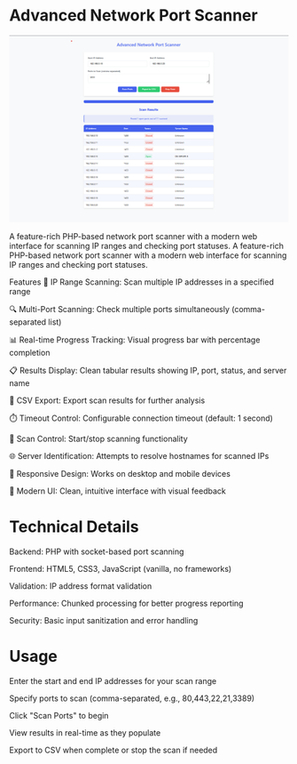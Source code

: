 # Advanced Network Port Scanner

![Advanced Network Port Scanner](port-scanner.png)


A feature-rich PHP-based network port scanner with a modern web interface for scanning IP ranges and checking port statuses.
A feature-rich PHP-based network port scanner with a modern web interface for scanning IP ranges and checking port statuses.

Features
🚀 IP Range Scanning: Scan multiple IP addresses in a specified range

🔍 Multi-Port Scanning: Check multiple ports simultaneously (comma-separated list)

📊 Real-time Progress Tracking: Visual progress bar with percentage completion

📋 Results Display: Clean tabular results showing IP, port, status, and server name

📁 CSV Export: Export scan results for further analysis

⏱️ Timeout Control: Configurable connection timeout (default: 1 second)

🛑 Scan Control: Start/stop scanning functionality

🌐 Server Identification: Attempts to resolve hostnames for scanned IPs

📱 Responsive Design: Works on desktop and mobile devices

🎨 Modern UI: Clean, intuitive interface with visual feedback

# Technical Details
Backend: PHP with socket-based port scanning

Frontend: HTML5, CSS3, JavaScript (vanilla, no frameworks)

Validation: IP address format validation

Performance: Chunked processing for better progress reporting

Security: Basic input sanitization and error handling

# Usage
Enter the start and end IP addresses for your scan range

Specify ports to scan (comma-separated, e.g., 80,443,22,21,3389)

Click "Scan Ports" to begin

View results in real-time as they populate

Export to CSV when complete or stop the scan if needed

